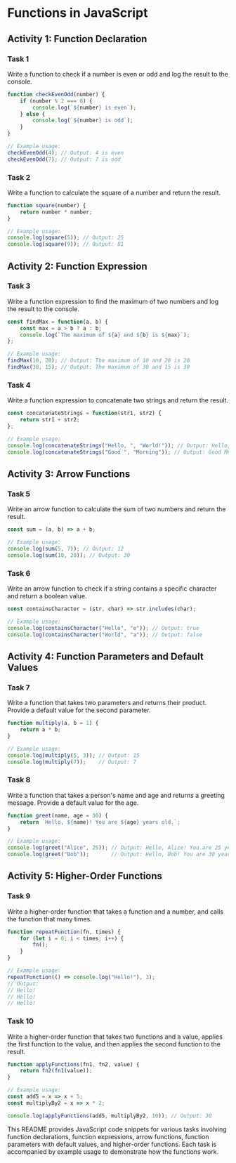 # Functions in JavaScript

## Activity 1: Function Declaration

### Task 1
Write a function to check if a number is even or odd and log the result to the console.

```javascript
function checkEvenOdd(number) {
    if (number % 2 === 0) {
        console.log(`${number} is even`);
    } else {
        console.log(`${number} is odd`);
    }
}

// Example usage:
checkEvenOdd(4); // Output: 4 is even
checkEvenOdd(7); // Output: 7 is odd
```

### Task 2
Write a function to calculate the square of a number and return the result.

```javascript
function square(number) {
    return number * number;
}

// Example usage:
console.log(square(5)); // Output: 25
console.log(square(9)); // Output: 81
```

## Activity 2: Function Expression

### Task 3
Write a function expression to find the maximum of two numbers and log the result to the console.

```javascript
const findMax = function(a, b) {
    const max = a > b ? a : b;
    console.log(`The maximum of ${a} and ${b} is ${max}`);
};

// Example usage:
findMax(10, 20); // Output: The maximum of 10 and 20 is 20
findMax(30, 15); // Output: The maximum of 30 and 15 is 30
```

### Task 4
Write a function expression to concatenate two strings and return the result.

```javascript
const concatenateStrings = function(str1, str2) {
    return str1 + str2;
};

// Example usage:
console.log(concatenateStrings("Hello, ", "World!")); // Output: Hello, World!
console.log(concatenateStrings("Good ", "Morning")); // Output: Good Morning
```

## Activity 3: Arrow Functions

### Task 5
Write an arrow function to calculate the sum of two numbers and return the result.

```javascript
const sum = (a, b) => a + b;

// Example usage:
console.log(sum(5, 7)); // Output: 12
console.log(sum(10, 20)); // Output: 30
```

### Task 6
Write an arrow function to check if a string contains a specific character and return a boolean value.

```javascript
const containsCharacter = (str, char) => str.includes(char);

// Example usage:
console.log(containsCharacter("Hello", "e")); // Output: true
console.log(containsCharacter("World", "a")); // Output: false
```

## Activity 4: Function Parameters and Default Values

### Task 7
Write a function that takes two parameters and returns their product. Provide a default value for the second parameter.

```javascript
function multiply(a, b = 1) {
    return a * b;
}

// Example usage:
console.log(multiply(5, 3)); // Output: 15
console.log(multiply(7));    // Output: 7
```

### Task 8
Write a function that takes a person's name and age and returns a greeting message. Provide a default value for the age.

```javascript
function greet(name, age = 30) {
    return `Hello, ${name}! You are ${age} years old.`;
}

// Example usage:
console.log(greet("Alice", 25)); // Output: Hello, Alice! You are 25 years old.
console.log(greet("Bob"));       // Output: Hello, Bob! You are 30 years old.
```

## Activity 5: Higher-Order Functions

### Task 9
Write a higher-order function that takes a function and a number, and calls the function that many times.

```javascript
function repeatFunction(fn, times) {
    for (let i = 0; i < times; i++) {
        fn();
    }
}

// Example usage:
repeatFunction(() => console.log("Hello!"), 3);
// Output:
// Hello!
// Hello!
// Hello!
```

### Task 10
Write a higher-order function that takes two functions and a value, applies the first function to the value, and then applies the second function to the result.

```javascript
function applyFunctions(fn1, fn2, value) {
    return fn2(fn1(value));
}

// Example usage:
const add5 = x => x + 5;
const multiplyBy2 = x => x * 2;

console.log(applyFunctions(add5, multiplyBy2, 10)); // Output: 30
```

This README provides JavaScript code snippets for various tasks involving function declarations, function expressions, arrow functions, function parameters with default values, and higher-order functions. Each task is accompanied by example usage to demonstrate how the functions work.
